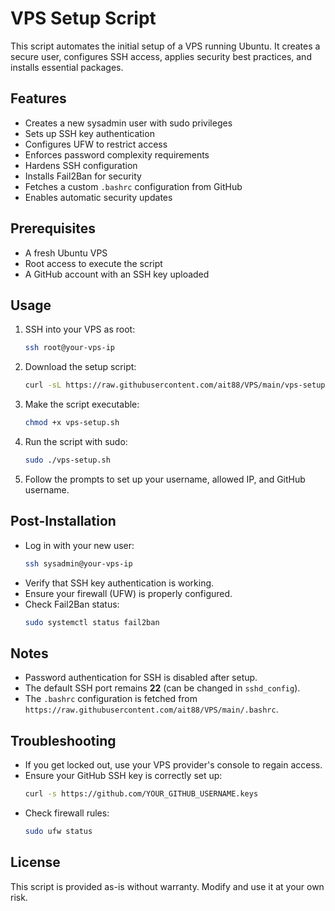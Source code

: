 # VPS Setup Script

This script automates the initial setup of a VPS running Ubuntu. It creates a secure user, configures SSH access, applies security best practices, and installs essential packages.

## Features

- Creates a new sysadmin user with sudo privileges
- Sets up SSH key authentication
- Configures UFW to restrict access
- Enforces password complexity requirements
- Hardens SSH configuration
- Installs Fail2Ban for security
- Fetches a custom `.bashrc` configuration from GitHub
- Enables automatic security updates

## Prerequisites

- A fresh Ubuntu VPS
- Root access to execute the script
- A GitHub account with an SSH key uploaded

## Usage

1. SSH into your VPS as root:
   ```bash
   ssh root@your-vps-ip
   ```
2. Download the setup script:
   ```bash
   curl -sL https://raw.githubusercontent.com/ait88/VPS/main/vps-setup.sh -o vps-setup.sh
   ```
3. Make the script executable:
   ```bash
   chmod +x vps-setup.sh
   ```
4. Run the script with sudo:
   ```bash
   sudo ./vps-setup.sh
   ```
5. Follow the prompts to set up your username, allowed IP, and GitHub username.

## Post-Installation

- Log in with your new user:
  ```bash
  ssh sysadmin@your-vps-ip
  ```
- Verify that SSH key authentication is working.
- Ensure your firewall (UFW) is properly configured.
- Check Fail2Ban status:
  ```bash
  sudo systemctl status fail2ban
  ```

## Notes

- Password authentication for SSH is disabled after setup.
- The default SSH port remains **22** (can be changed in `sshd_config`).
- The `.bashrc` configuration is fetched from `https://raw.githubusercontent.com/ait88/VPS/main/.bashrc`.

## Troubleshooting

- If you get locked out, use your VPS provider's console to regain access.
- Ensure your GitHub SSH key is correctly set up:
  ```bash
  curl -s https://github.com/YOUR_GITHUB_USERNAME.keys
  ```
- Check firewall rules:
  ```bash
  sudo ufw status
  ```

## License

This script is provided as-is without warranty. Modify and use it at your own risk.

